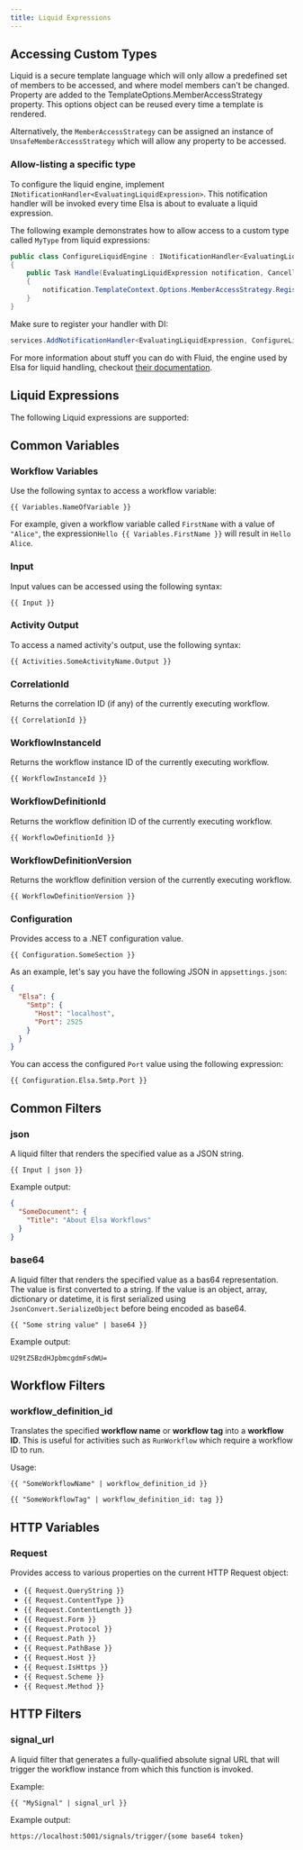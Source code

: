 ```yaml
---
title: Liquid Expressions
---
```


## Accessing Custom Types

Liquid is a secure template language which will only allow a predefined set of members to be accessed, and where model members can't be changed. Property are added to the TemplateOptions.MemberAccessStrategy property. This options object can be reused every time a template is rendered.

Alternatively, the `MemberAccessStrategy` can be assigned an instance of `UnsafeMemberAccessStrategy` which will allow any property to be accessed.

### Allow-listing a specific type

To configure the liquid engine, implement `INotificationHandler<EvaluatingLiquidExpression>`. This notification handler will be invoked every time Elsa is about to evaluate a liquid expression.

The following example demonstrates how to allow access to a custom type called `MyType` from liquid expressions:

```c#
public class ConfigureLiquidEngine : INotificationHandler<EvaluatingLiquidExpression>
{
    public Task Handle(EvaluatingLiquidExpression notification, CancellationToken cancellationToken)
    {
        notification.TemplateContext.Options.MemberAccessStrategy.Register<Mytype>();
    }
}
```

Make sure to register your handler with DI:

```c#
services.AddNotificationHandler<EvaluatingLiquidExpression, ConfigureLiquidEngine>();
```

For more information about stuff you can do with Fluid, the engine used by Elsa for liquid handling, checkout [their documentation](https://github.com/sebastienros/fluid#basic-overview).

## Liquid Expressions

The following Liquid expressions are supported:

## Common Variables

### Workflow Variables

Use the following syntax to access a workflow variable: 

```liquid
{{ Variables.NameOfVariable }}
```

For example, given a workflow variable called `FirstName` with a value of `"Alice"`, the expression`Hello {{ Variables.FirstName }}` will result in `Hello Alice`.  

### Input

Input values can be accessed using the following syntax: 

```liquid
{{ Input }}
```

### Activity Output

To access a named activity's output, use the following syntax: 

```liquid
{{ Activities.SomeActivityName.Output }}
```

### CorrelationId

Returns the correlation ID (if any) of the currently executing workflow.

```liquid
{{ CorrelationId }}
```

### WorkflowInstanceId

Returns the workflow instance ID of the currently executing workflow.

```liquid
{{ WorkflowInstanceId }}
```

### WorkflowDefinitionId

Returns the workflow definition ID of the currently executing workflow.

```liquid
{{ WorkflowDefinitionId }}
```

### WorkflowDefinitionVersion

Returns the workflow definition version of the currently executing workflow.

```liquid
{{ WorkflowDefinitionVersion }}
```

### Configuration

Provides access to a .NET configuration value.

```liquid
{{ Configuration.SomeSection }}
```

As an example, let's say you have the following JSON in `appsettings.json`:

```json
{
  "Elsa": {
    "Smtp": {
      "Host": "localhost",
      "Port": 2525
    }
  }
}
```

You can access the configured `Port` value using the following expression:

```liquid
{{ Configuration.Elsa.Smtp.Port }}
```

## Common Filters

### json

A liquid filter that renders the specified value as a JSON string.

```liquid
{{ Input | json }}
```

Example output:

```json
{
  "SomeDocument": {
    "Title": "About Elsa Workflows"
  }
}
```

### base64

A liquid filter that renders the specified value as a bas64 representation.
The value is first converted to a string. If the value is an object, array, dictionary or datetime, it is first serialized using `JsonConvert.SerializeObject` before being encoded as base64.

```liquid
{{ "Some string value" | base64 }}
```

Example output:

```text
U29tZSBzdHJpbmcgdmFsdWU=
```

## Workflow Filters

### workflow_definition_id

Translates the specified **workflow name** or **workflow tag** into a **workflow ID**.
This is useful for activities such as `RunWorkflow` which require a workflow ID to run.

Usage:

```liquid
{{ "SomeWorkflowName" | workflow_definition_id }}
```

```liquid
{{ "SomeWorkflowTag" | workflow_definition_id: tag }}
```

## HTTP Variables

### Request

Provides access to various properties on the current HTTP Request object:

- `{{ Request.QueryString }}`
- `{{ Request.ContentType }}`
- `{{ Request.ContentLength }}`
- `{{ Request.Form }}`
- `{{ Request.Protocol }}`
- `{{ Request.Path }}`
- `{{ Request.PathBase }}`
- `{{ Request.Host }}`
- `{{ Request.IsHttps }}`
- `{{ Request.Scheme }}`
- `{{ Request.Method }}`

## HTTP Filters

### signal_url

A liquid filter that generates a fully-qualified absolute signal URL that will trigger the workflow instance from which this function is invoked.

Example: 

```liquid
{{ "MySignal" | signal_url }}
```

Example output:

`https://localhost:5001/signals/trigger/{some base64 token}`
